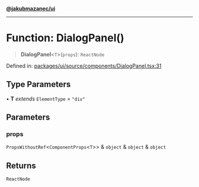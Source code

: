 [**@jakubmazanec/ui**](../README.md)

---

# Function: DialogPanel()

> **DialogPanel**\<`T`\>(`props`): `ReactNode`

Defined in:
[packages/ui/source/components/DialogPanel.tsx:31](https://github.com/jakubmazanec/tools/blob/adfe44f908094c1d1cdf19837842b33066bbd9d7/packages/ui/source/components/DialogPanel.tsx#L31)

## Type Parameters

• **T** _extends_ `ElementType` = `"div"`

## Parameters

### props

`PropsWithoutRef`\<`ComponentProps`\<`T`\>\> & `object` & `object` & `object`

## Returns

`ReactNode`
